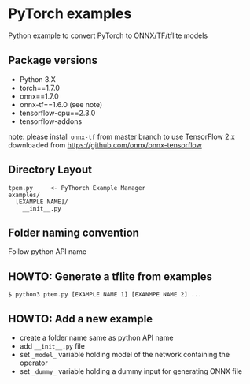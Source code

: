 # PyTorch examples

Python example to convert PyTorch to ONNX/TF/tflite models

## Package versions

- Python 3.X
- torch==1.7.0
- onnx==1.7.0
- onnx-tf==1.6.0 (see note)
- tensorflow-cpu==2.3.0
- tensorflow-addons

note: please install `onnx-tf` from master branch to use TensorFlow 2.x
downloaded from https://github.com/onnx/onnx-tensorflow

## Directory Layout

```
tpem.py     <- PyThorch Example Manager
examples/
  [EXAMPLE NAME]/
    __init__.py
```

## Folder naming convention

Follow python API name

## HOWTO: Generate a tflite from examples

```
$ python3 ptem.py [EXAMPLE NAME 1] [EXANMPE NAME 2] ...
```

## HOWTO: Add a new example

- create a folder name same as python API name
- add `__init__.py` file
- set `_model_` variable holding model of the network containing the operator
- set `_dummy_` variable holding a dummy input for generating ONNX file
